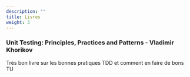```yaml
---
description: ""
title: Livres
weight: 3
---
```


### Unit Testing: Principles, Practices and Patterns - Vladimir Khorikov 
Très bon livre sur les bonnes pratiques TDD et comment en faire de bons TU